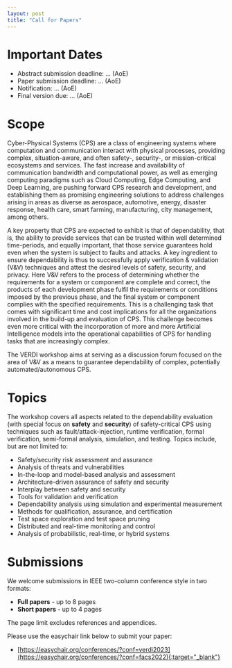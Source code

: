 ```yaml
---
layout: post
title: "Call for Papers"
---
```




# Important Dates

  - Abstract submission deadline: ... (AoE)
  - Paper submission deadline: ... (AoE)
  - Notification: ... (AoE)
  - Final version due: ... (AoE)


<!-- # Invited Speakers

  - ...
 -->

# Scope

Cyber-Physical Systems (CPS) are a class of engineering systems where computation and communication interact with physical processes, providing complex, situation-aware, and often safety-, security-, or mission-critical ecosystems and services. The fast increase and availability of communication bandwidth and computational power, as well as emerging computing paradigms such as Cloud Computing, Edge Computing, and Deep Learning, are pushing forward CPS research and development, and establishing them as promising engineering solutions to address challenges arising in areas as diverse as aerospace, automotive, energy, disaster response, health care, smart farming, manufacturing, city management, among others.

A key property that CPS are expected to exhibit is that of dependability, that is, the ability to provide services that can be trusted within well determined time-periods, and equally important, that those service guarantees hold even when the system is subject to faults and attacks. A key ingredient to ensure dependability is thus to successfully apply verification & validation (V&V) techniques and attest the desired levels of safety, security, and privacy. Here V&V refers to the process of determining whether the requirements for a system or component are complete and correct, the products of each development phase fulfil the requirements or conditions imposed by the previous phase, and the final system or component complies with the specified requirements.  This is a challenging task that comes with significant time and cost implications for all the organizations involved in the build-up and evaluation of CPS. This challenge becomes even more critical with the incorporation of more and more Artificial Intelligence models into the operational capabilities of CPS for handling tasks that are increasingly complex.

The VERDI workshop aims at serving as a discussion forum focused on the area of V&V as a means to guarantee dependability of complex, potentially automated/autonomous CPS. 


# Topics

The workshop covers all aspects related to the dependability evaluation (with special focus on __safety__ and __security__) of safety-critical CPS using techniques such as fault/attack-injection, runtime verification, formal verification, semi-formal analysis, simulation, and testing. Topics include, but are not limited to:

 - Safety/security risk assessment and assurance
 - Analysis of threats and vulnerabilities
 - In-the-loop and model-based analysis and assessment
 - Architecture-driven assurance of safety and security
 - Interplay between safety and security
 - Tools for validation and verification
 - Dependability analysis using simulation and experimental measurement
 - Methods for qualification, assurance, and certification
 - Test space exploration and test space pruning
 - Distributed and real-time monitoring and control
 - Analysis of probabilistic, real-time, or hybrid systems


# Submissions

We welcome submissions in IEEE two-column conference style in two formats:

  - __Full papers__ - up to 8 pages
  - __Short papers__ - up to 4 pages

<!-- Accepted papers from both categories will be published by ..., in the ... series.  -->
The page limit excludes references and appendices.
<!-- Papers should
be prepared in LaTeX, adhering to the ... format and Guidelines. For
further information please visit ...
 -->

Please use the easychair link below to submit your paper:
  
- [https://easychair.org/conferences/?conf=verdi2023](https://easychair.org/conferences/?conf=facs2022){:target="_blank"}


<!-- All submissions in categories __A__ and __B__ must be original, unpublished,
and not submitted concurrently for publication elsewhere...
 -->